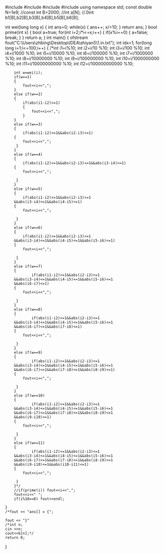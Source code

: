 #include<iostream>
#include<algorithm>
#include<cstring>
#include <fstream>
using namespace std;
const double N=1e9;
//const int B=2000;
//int a[N];
//.0int b1[B],b2[B],b3[B],b4[B],b5[B],b6[B];

int wei(long long x)
{
	int ans=0;
	while(x)
	{
		ans++;
		x/=10;
	}
	return ans;
}
bool prime(int x)
{
	bool a=true;
	for(int i=2;i*i<=x;i++)
	{
		if(x%i==0)
		{
			a=false;
			break;
		}
	}
	return a;
}
int main()
{
	ofstream fout("C:\\Users\\zhbing\\Desktop\\IDEA\\shiyan5\\1.in.txt");
	int idx=1;
	for(long long i=1;i<=100;i++)
	{
		/*int i1=i%10;
		int i2=i/10 %10;
		int i3=i/100 %10;
		int i4=i/1000 %10;
		int i5=i/10000 %10;
		int i6=i/100000 %10;
		int i7=i/1000000 %10;
		int i8=i/10000000 %10;
		int i9=i/100000000 %10;
		int i10=i/1000000000 %10;
		int i11=i/10000000000 %10;
		int i12=i/100000000000 %10;
		
		
		int w=wei(i);
		if(w==1)
		{
			fout<<i<<",";
		}
		else if(w==2)
		{
			if(abs(i1-i2)<=1)
			{
				fout<<i<<",";
		 	} 
		}
		else if(w==3)
		{
			if(abs(i1-i2)<=1&&abs(i2-i3)<=1)
		{
			fout<<i<<",";
		 } 
		}
		else if(w==4)
		{
			if(abs(i1-i2)<=1&&abs(i2-i3)<=1&&abs(i3-i4)<=1)
		{
			fout<<i<<",";
			
		 } 
		}
		else if(w==5)
		{
			if(abs(i1-i2)<=1&&abs(i2-i3)<=1
		&&abs(i3-i4)<=1&&abs(i4-i5)<=1)
		{
			fout<<i<<",";
			
		 } 
		}
		else if(w==6)
		{
			if(abs(i1-i2)<=1&&abs(i2-i3)<=1
		&&abs(i3-i4)<=1&&abs(i4-i5)<=1&&abs(i5-i6)<=1)
		{
			fout<<i<<",";
			
		 } 
		}
		else if(w==7)
		{
				if(abs(i1-i2)<=1&&abs(i2-i3)<=1
		&&abs(i3-i4)<=1&&abs(i4-i5)<=1&&abs(i5-i6)<=1
		&&abs(i6-i7)<=1)
		{
			fout<<i<<",";
			
		 } 
		}
		else if(w==8)
		{
				if(abs(i1-i2)<=1&&abs(i2-i3)<=1
		&&abs(i3-i4)<=1&&abs(i4-i5)<=1&&abs(i5-i6)<=1
		&&abs(i6-i7)<=1&&abs(i7-i8)<=1)
		{
			fout<<i<<",";
			
		 } 
		}
		else if(w==9)
		{
				if(abs(i1-i2)<=1&&abs(i2-i3)<=1
		&&abs(i3-i4)<=1&&abs(i4-i5)<=1&&abs(i5-i6)<=1
		&&abs(i6-i7)<=1&&abs(i7-i8)<=1&&abs(i8-i9)<=1)
		{
			fout<<i<<",";
			
		 } 
		}
		else if(w==10)
		{
				if(abs(i1-i2)<=1&&abs(i2-i3)<=1
		&&abs(i3-i4)<=1&&abs(i4-i5)<=1&&abs(i5-i6)<=1
		&&abs(i6-i7)<=1&&abs(i7-i8)<=1&&abs(i8-i9)<=1
		&&abs(i9-i10)<=1)
		{
			fout<<i<<",";
			
		 } 
		}
		else if(w==11)
		{
				if(abs(i1-i2)<=1&&abs(i2-i3)<=1
		&&abs(i3-i4)<=1&&abs(i4-i5)<=1&&abs(i5-i6)<=1
		&&abs(i6-i7)<=1&&abs(i7-i8)<=1&&abs(i8-i9)<=1
		&&abs(i9-i10)<=1&&abs(i10-i11)<=1)
		{
			fout<<i<<",";
			
		 } 
		}*/
		//if(prime(i)) fout<<i<<",";
		fout<<i<<" ";
		if(i%10==0) fout<<endl;
		
	}
	/*fout << "ans[] = {";
	
	fout << "}"
	/*int n;
	cin >>n;
	cout<<b[n];*/
	return 0;
} 
